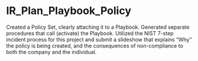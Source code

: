 # IR_Plan_Playbook_Policy
Created a Policy Set, clearly attaching it to a Playbook. Generated separate procedures that call (activate) the Playbook. Utilized the NIST 7-step incident process for this project and submit a slideshow that explains “Why” the policy is being created, and the consequences of non-compliance to both the company and the individual.
